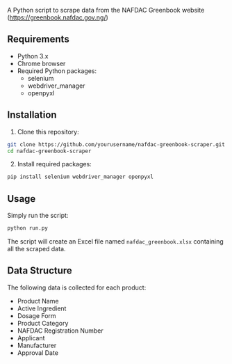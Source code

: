 

A Python script to scrape data from the NAFDAC Greenbook website (https://greenbook.nafdac.gov.ng/) 



## Requirements
- Python 3.x
- Chrome browser
- Required Python packages:
  - selenium
  - webdriver_manager
  - openpyxl

## Installation

1. Clone this repository:
```bash
git clone https://github.com/yourusername/nafdac-greenbook-scraper.git
cd nafdac-greenbook-scraper
```

2. Install required packages:
```bash
pip install selenium webdriver_manager openpyxl
```

## Usage

Simply run the script:
```bash
python run.py
```

The script will create an Excel file named `nafdac_greenbook.xlsx` containing all the scraped data.

## Data Structure

The following data is collected for each product:
- Product Name
- Active Ingredient
- Dosage Form
- Product Category
- NAFDAC Registration Number
- Applicant
- Manufacturer
- Approval Date

